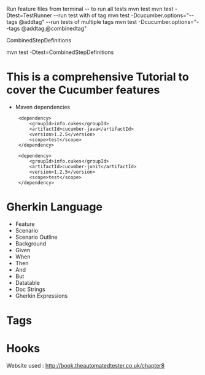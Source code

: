 Run feature files from terminal
-- to run all tests
mvn test
mvn test -Dtest=TestRunner
--run test with of tag
mvn test -Dcucumber.options="--tags @addtag"
--run tests of multiple tags
mvn test -Dcucumber.options="--tags @addtag,@combinedtag"

CombinedStepDefinitions

mvn test -Dtest=CombinedStepDefinitions


# This is a comprehensive Tutorial to cover the Cucumber features
 - Maven dependencies
       
        <dependency>
        	<groupId>info.cukes</groupId>
        	<artifactId>cucumber-java</artifactId>
        	<version>1.2.5</version>
        	<scope>test</scope>
        </dependency>
        
        <dependency>
        	<groupId>info.cukes</groupId>
        	<artifactId>cucumber-junit</artifactId>
        	<version>1.2.5</version>
        	<scope>test</scope>
        </dependency>
# Gherkin Language

- Feature
- Scenario
- Scenario Outline
- Background
- Given
- When
- Then
- And
- But
- Datatable
- Doc Strings
- Gherkin Expressions

# Tags

# Hooks
Website used : http://book.theautomatedtester.co.uk/chapter8
